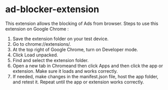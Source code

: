 # ad-blocker-extension

This extension allows the blocking of Ads from browser. 
Steps to use this extension on Google Chrome : 

1. Save the extension folder on your test device.
2. Go to chrome://extensions/.
3. At the top right of Google Chrome, turn on Developer mode.
4. Click Load unpacked.
5. Find and select the extension folder.
6. Open a new tab in Chromeand then click Apps and then click the app or extension. Make sure it loads and works correctly.
7. If needed, make changes in the manifest.json file, host the app folder, and retest it. Repeat until the app or extension works correctly.
